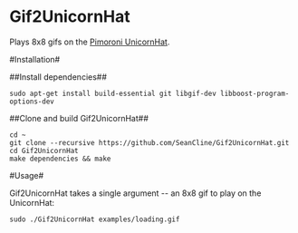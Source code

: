 Gif2UnicornHat
==============

Plays 8x8 gifs on the [Pimoroni UnicornHat](http://shop.pimoroni.com/products/unicorn-hat).

#Installation#

##Install dependencies##

	sudo apt-get install build-essential git libgif-dev libboost-program-options-dev

##Clone and build Gif2UnicornHat##

	cd ~
	git clone --recursive https://github.com/SeanCline/Gif2UnicornHat.git
	cd Gif2UnicornHat
	make dependencies && make


#Usage#
	
Gif2UnicornHat takes a single argument -- an 8x8 gif to play on the UnicornHat:

	sudo ./Gif2UnicornHat examples/loading.gif
